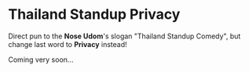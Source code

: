 # Thailand Standup Privacy

Direct pun to the **Nose Udom**'s slogan "Thailand Standup Comedy", but change last word to **Privacy** instead!

Coming very soon...
